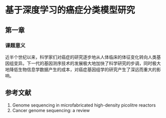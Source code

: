 # 基于深度学习的癌症分类模型研究

## 第一章

### 课题意义

近半个世纪以来，科学家们对癌症的研究逐步地从人体临床的体征变化转向人类基因组变异。下一代的基因测序技术的发展极大地加快了科学研究的步调，同时极大地降低生物信息学数据产生的成本，对癌症基因组学的研究产生了深远而重大的影响。

## 参考文献

1. Genome sequencing in microfabricated high-density picolitre reactors
2. Cancer genome sequencing: a review

